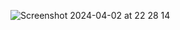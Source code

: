 ![Screenshot 2024-04-02 at 22 28 14](https://github.com/peterwillcn/hello-rust-enum-trait/assets/323794/1999d6d3-8851-4e80-be33-6090be406940)
